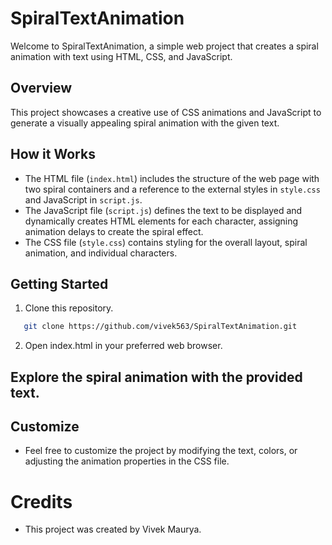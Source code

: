 # SpiralTextAnimation

Welcome to SpiralTextAnimation, a simple web project that creates a spiral animation with text using HTML, CSS, and JavaScript.

## Overview

This project showcases a creative use of CSS animations and JavaScript to generate a visually appealing spiral animation with the given text.

## How it Works

- The HTML file (`index.html`) includes the structure of the web page with two spiral containers and a reference to the external styles in `style.css` and JavaScript in `script.js`.
- The JavaScript file (`script.js`) defines the text to be displayed and dynamically creates HTML elements for each character, assigning animation delays to create the spiral effect.
- The CSS file (`style.css`) contains styling for the overall layout, spiral animation, and individual characters.

## Getting Started

1. Clone this repository.

```bash
   git clone https://github.com/vivek563/SpiralTextAnimation.git
```


2. Open index.html in your preferred web browser.

## Explore the spiral animation with the provided text.

## Customize
- Feel free to customize the project by modifying the text, colors, or adjusting the animation properties in the CSS file.

# Credits
- This project was created by Vivek Maurya.